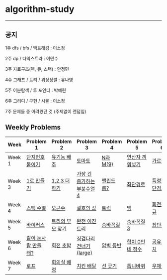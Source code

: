 # algorithm-study

---

## 공지

1주 dfs / bfs / 백트래킹 : 이소정

2주 dp / 다익스트라 : 이민수

3주 자료구조(덱, 큐, 스택) : 안정민

4주 그래프 / 트리 / 위상정렬 : 유나영

5주 이분탐색 / 투 포인터 : 박예린

6주 그리디 / 구현 / 시뮬 : 이소정

7주 문제들 중 어려웠던 것 (주제없이 랜덤임)


## Weekly Problems

| Week | Problem 1 | Problem 2 | Problem 3 | Problem 4 | Problem 5 | Problem 6 | Problem 7 |
|------|-----------|-----------|-----------|-----------|-----------|-----------|-----------|
| Week 1 | [단지번호붙이기](https://www.acmicpc.net/problem/2667) | [유기농 배추](https://www.acmicpc.net/problem/1012) | [토마토](https://www.acmicpc.net/problem/7576) |[N과 M(9)](https://www.acmicpc.net/problem/15663) | [연산자 끼워넣기](https://www.acmicpc.net/problem/14888) |  [가르침](https://www.acmicpc.net/problem/1062) | [벽 부수고 이동하기](https://www.acmicpc.net/problem/2206) |
| Week 3 | [1로 만들기](https://www.acmicpc.net/problem/1463) | [1,2,3 더하기](https://www.acmicpc.net/problem/9095) | [가장 긴 증가하는 부분수열4](https://www.acmicpc.net/problem/14002) |[팰린드롬?](https://www.acmicpc.net/problem/10942) | [최단경로](https://www.acmicpc.net/problem/1753) |  [특정한 최단경로](https://www.acmicpc.net/problem/1504) | [최소비용](https://www.acmicpc.net/problem/1916) |
| Week 4 | [스택 수열](https://www.acmicpc.net/problem/1874) | [오큰수](https://www.acmicpc.net/problem/17298) | [괄호의 값](https://www.acmicpc.net/problem/2504) | [트럭](https://www.acmicpc.net/problem/13335) | [뱀](https://www.acmicpc.net/problem/3190) | [회전하는 큐](https://www.acmicpc.net/problem/1021) | [AC](https://www.acmicpc.net/problem/5430) |
| Week 5 | [바이러스](https://www.acmicpc.net/problem/2606) | [트리의 부모 찾기](https://www.acmicpc.net/problem/11725) | [완전 이진 트리](https://www.acmicpc.net/problem/9934) | [숨바꼭질](https://www.acmicpc.net/problem/1697) | [숨바꼭질3](https://www.acmicpc.net/problem/13549) | [최단경로](https://www.acmicpc.net/problem/1753) | [촌수계산](https://www.acmicpc.net/problem/2644) |
| Week 6 | [같이 눈사람 만들래?](https://www.acmicpc.net/problem/20366) | [회전 초밥](https://www.acmicpc.net/problem/15961) | [징검다리 건너기 (large)](https://www.acmicpc.net/problem/22871) | [암벽 등반](https://www.acmicpc.net/problem/2412) | [합이 0인 네 정수](https://www.acmicpc.net/problem/7453) | [공유기 설치](https://www.acmicpc.net/problem/2110) | [예산](https://www.acmicpc.net/problem/2512) |
| Week 7 | [로프](https://www.acmicpc.net/problem/2217) | [회의실 배정](https://www.acmicpc.net/problem/1931) | [치킨 배달](https://www.acmicpc.net/problem/15686) | [선 긋기](https://www.acmicpc.net/problem/2170) | [톱니바퀴](https://www.acmicpc.net/problem/14891) | [우체국](https://www.acmicpc.net/problem/2141) | [원판 돌리기](https://www.acmicpc.net/problem/17822) |
